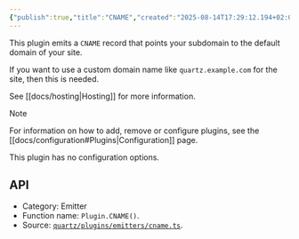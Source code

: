```yaml
---
{"publish":true,"title":"CNAME","created":"2025-08-14T17:29:12.194+02:00","modified":"2025-08-14T17:29:12.194+02:00","tags":["plugin/emitter"],"cssclasses":""}
---
```



This plugin emits a `CNAME` record that points your subdomain to the default domain of your site.

If you want to use a custom domain name like `quartz.example.com` for the site, then this is needed.

See [[docs/hosting\|Hosting]] for more information.

> [!note]
> For information on how to add, remove or configure plugins, see the [[docs/configuration#Plugins\|Configuration]] page.

This plugin has no configuration options.

## API

- Category: Emitter
- Function name: `Plugin.CNAME()`.
- Source: [`quartz/plugins/emitters/cname.ts`](https://github.com/jackyzha0/quartz/blob/v4/quartz/plugins/emitters/cname.ts).
